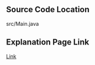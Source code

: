 ## Source Code Location

src/Main.java

## Explanation Page Link

[Link](https://lunareclipse000.wordpress.com/2023/12/18/2738/)
